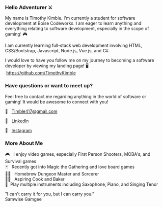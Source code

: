 ### Hello Adventurer ⚔
My name is Timothy Kimble. I'm currently a student for software development at Boise Codeworks. I am eager to learn anything and everything relating to software development, especially in the scope of gaming! 🎮

I am currently learning full-stack web development involving HTML, CSS/Bootstrap, Javascript, Node.js, Vue.js, and C#. 

I would love to have you follow me on my journey to becoming a software developer by viewing my landing page! 
🖥 &nbsp;https://github.com/TimothyKimble

### Have questions or want to meet up? 
  Feel free to contact me regarding anything in the world of software or gaming! It would be awesome to connect with you!

📧 &nbsp; Timble417@gmail.com

👔 &nbsp; <a href="https://www.linkedin.com/in/timothykimble/">LinkedIn </a>

📱 &nbsp; <a href="https://www.instagram.com/teemothy_present/">Instagram</a>

### More About Me

 🎮 &nbsp; I enjoy video games, especially First Person Shooters, MOBA's, and Survival games <br>
 🃏 &nbsp; Recently got into Magic the Gathering and love board games <br>
 🧙‍♂️ &nbsp; Homebrew Dungeon Master and Sorcerer <br>
 👨‍🍳 &nbsp; Aspiring Cook and Baker <br>
 🎷&nbsp; Play multiple instruments including Saxophone, Piano, and Singing Tenor <br>

"I can't carry it for you, but I can carry you."
 <br> Samwise Gamgee <br>